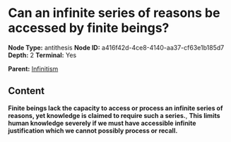 # Can an infinite series of reasons be accessed by finite beings?

**Node Type:** antithesis
**Node ID:** a416f42d-4ce8-4140-aa37-cf63e1b185d7
**Depth:** 2
**Terminal:** Yes

**Parent:** [Infinitism](infinitism.md)

## Content

**Finite beings lack the capacity to access or process an infinite series of reasons, yet knowledge is claimed to require such a series.**, **This limits human knowledge severely if we must have accessible infinite justification which we cannot possibly process or recall.**
